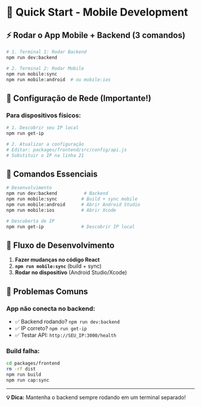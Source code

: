 # 🚀 Quick Start - Mobile Development

## ⚡ Rodar o App Mobile + Backend (3 comandos)

```bash
# 1. Terminal 1: Rodar Backend
npm run dev:backend

# 2. Terminal 2: Rodar Mobile
npm run mobile:sync
npm run mobile:android  # ou mobile:ios
```

## 🔧 Configuração de Rede (Importante!)

### **Para dispositivos físicos:**

```bash
# 1. Descobrir seu IP local
npm run get-ip

# 2. Atualizar a configuração
# Editar: packages/frontend/src/config/api.js
# Substituir o IP na linha 21
```

## 📱 Comandos Essenciais

```bash
# Desenvolvimento
npm run dev:backend          # Backend
npm run mobile:sync         # Build + sync mobile
npm run mobile:android      # Abrir Android Studio
npm run mobile:ios          # Abrir Xcode

# Descoberta de IP
npm run get-ip              # Descobrir IP local
```

## 🔄 Fluxo de Desenvolvimento

1. **Fazer mudanças no código React**
2. **`npm run mobile:sync`** (build + sync)
3. **Rodar no dispositivo** (Android Studio/Xcode)

## 🐛 Problemas Comuns

### **App não conecta no backend:**

- ✅ Backend rodando? `npm run dev:backend`
- ✅ IP correto? `npm run get-ip`
- ✅ Testar API: `http://SEU_IP:3000/health`

### **Build falha:**

```bash
cd packages/frontend
rm -rf dist
npm run build
npm run cap:sync
```

---

**💡 Dica:** Mantenha o backend sempre rodando em um terminal separado!
